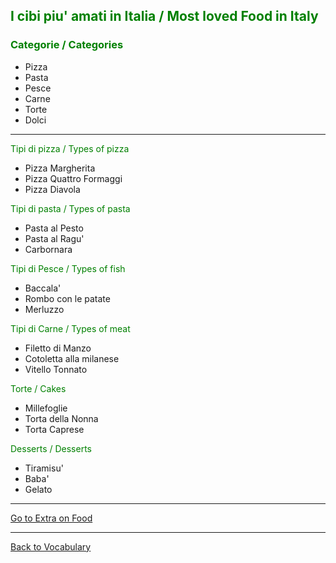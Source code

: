 <h2 style="color:green;"> I cibi piu' amati in Italia / Most loved Food in Italy </h2>

<h3 style="color:green;"> Categorie / Categories </h3>
<ul>
 <li> Pizza </li>
 <li> Pasta </li>
 <li> Pesce </li>
 <li> Carne </li>
 <li> Torte </li>
 <li> Dolci </li>
</ul>

<hr>

<p style="color:green;"> Tipi di pizza / Types of pizza </p>
<ul>
 <li> Pizza Margherita</li>
 <li> Pizza Quattro Formaggi</li>
 <li> Pizza Diavola </li>
</ul>

<p style="color:green;"> Tipi di pasta / Types of pasta </p>
<ul>
 <li> Pasta al Pesto </li>
 <li> Pasta al Ragu' </li>
 <li> Carbornara </li>
</ul>

<p style="color:green;"> Tipi di Pesce / Types of fish </p>
<ul>
 <li> Baccala' </li>
 <li> Rombo con le patate </li>
 <li> Merluzzo </li>
</ul>

<p style="color:green;"> Tipi di Carne / Types of meat </p>
<ul>
 <li> Filetto di Manzo </li>
 <li> Cotoletta alla milanese </li>
 <li> Vitello Tonnato </li>
</ul>

<p style="color:green;"> Torte / Cakes </p>
<ul>
 <li> Millefoglie </li>
 <li> Torta della Nonna </li>
 <li> Torta Caprese </li>
</ul>

<p style="color:green;"> Desserts / Desserts </p>
<ul>
 <li> Tiramisu' </li>
 <li> Baba' </li>
 <li> Gelato </li>
</ul>

<hr>
<p>
<a style="float:right:" href="extra.html" class="btn2">Go to Extra on Food</a>
</p>
<div style="clear.both;"> </div>

<hr>
<p> 
<a style="float:left;" href="vocabulary.html" class="btn2"> Back to Vocabulary</a>
</p>
<div style="clear:both;"> </div>



